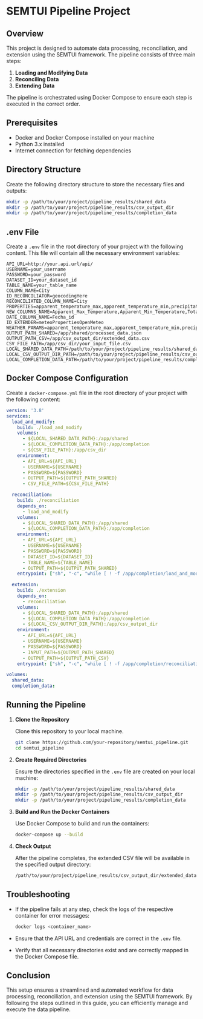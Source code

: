 # SEMTUI Pipeline Project

## Overview

This project is designed to automate data processing, reconciliation, and extension using the SEMTUI framework. The pipeline consists of three main steps:
1. **Loading and Modifying Data**
2. **Reconciling Data**
3. **Extending Data**

The pipeline is orchestrated using Docker Compose to ensure each step is executed in the correct order.

## Prerequisites

- Docker and Docker Compose installed on your machine
- Python 3.x installed
- Internet connection for fetching dependencies

## Directory Structure

Create the following directory structure to store the necessary files and outputs:

```sh
mkdir -p /path/to/your/project/pipeline_results/shared_data
mkdir -p /path/to/your/project/pipeline_results/csv_output_dir
mkdir -p /path/to/your/project/pipeline_results/completion_data
```

## .env File

Create a `.env` file in the root directory of your project with the following content. This file will contain all the necessary environment variables:

```env
API_URL=http://your.api.url/api/
USERNAME=your_username
PASSWORD=your_password
DATASET_ID=your_dataset_id
TABLE_NAME=your_table_name
COLUMN_NAME=City
ID_RECONCILIATOR=geocodingHere
RECONCILIATED_COLUMN_NAME=City
PROPERTIES=apparent_temperature_max,apparent_temperature_min,precipitation_sum
NEW_COLUMNS_NAME=Apparent_Max_Temperature,Apparent_Min_Temperature,Total_Precipitation
DATE_COLUMN_NAME=Fecha_id
ID_EXTENDER=meteoPropertiesOpenMeteo
WEATHER_PARAMS=apparent_temperature_max,apparent_temperature_min,precipitation_sum
OUTPUT_PATH_SHARED=/app/shared/processed_data.json
OUTPUT_PATH_CSV=/app/csv_output_dir/extended_data.csv
CSV_FILE_PATH=/app/csv_dir/your_input_file.csv
LOCAL_SHARED_DATA_PATH=/path/to/your/project/pipeline_results/shared_data
LOCAL_CSV_OUTPUT_DIR_PATH=/path/to/your/project/pipeline_results/csv_output_dir
LOCAL_COMPLETION_DATA_PATH=/path/to/your/project/pipeline_results/completion_data
```

## Docker Compose Configuration

Create a `docker-compose.yml` file in the root directory of your project with the following content:

```yaml
version: '3.8'
services:
  load_and_modify:
    build: ./load_and_modify
    volumes:
      - ${LOCAL_SHARED_DATA_PATH}:/app/shared
      - ${LOCAL_COMPLETION_DATA_PATH}:/app/completion
      - ${CSV_FILE_PATH}:/app/csv_dir
    environment:
      - API_URL=${API_URL}
      - USERNAME=${USERNAME}
      - PASSWORD=${PASSWORD}
      - OUTPUT_PATH=${OUTPUT_PATH_SHARED}
      - CSV_FILE_PATH=${CSV_FILE_PATH}

  reconciliation:
    build: ./reconciliation
    depends_on:
      - load_and_modify
    volumes:
      - ${LOCAL_SHARED_DATA_PATH}:/app/shared
      - ${LOCAL_COMPLETION_DATA_PATH}:/app/completion
    environment:
      - API_URL=${API_URL}
      - USERNAME=${USERNAME}
      - PASSWORD=${PASSWORD}
      - DATASET_ID=${DATASET_ID}
      - TABLE_NAME=${TABLE_NAME}
      - OUTPUT_PATH=${OUTPUT_PATH_SHARED}
    entrypoint: ["sh", "-c", "while [ ! -f /app/completion/load_and_modify_done ]; do echo 'Waiting for load_and_modify to complete...'; sleep 5; done && python reconciliation.py"]

  extension:
    build: ./extension
    depends_on:
      - reconciliation
    volumes:
      - ${LOCAL_SHARED_DATA_PATH}:/app/shared
      - ${LOCAL_COMPLETION_DATA_PATH}:/app/completion
      - ${LOCAL_CSV_OUTPUT_DIR_PATH}:/app/csv_output_dir
    environment:
      - API_URL=${API_URL}
      - USERNAME=${USERNAME}
      - PASSWORD=${PASSWORD}
      - INPUT_PATH=${OUTPUT_PATH_SHARED}
      - OUTPUT_PATH=${OUTPUT_PATH_CSV}
    entrypoint: ["sh", "-c", "while [ ! -f /app/completion/reconciliation_done ]; do echo 'Waiting for reconciliation to complete...'; sleep 5; done && python extension.py"]

volumes:
  shared_data:
  completion_data:
```

## Running the Pipeline

1. **Clone the Repository**

   Clone this repository to your local machine.

   ```sh
   git clone https://github.com/your-repository/semtui_pipeline.git
   cd semtui_pipeline
   ```

2. **Create Required Directories**

   Ensure the directories specified in the `.env` file are created on your local machine:

   ```sh
   mkdir -p /path/to/your/project/pipeline_results/shared_data
   mkdir -p /path/to/your/project/pipeline_results/csv_output_dir
   mkdir -p /path/to/your/project/pipeline_results/completion_data
   ```

3. **Build and Run the Docker Containers**

   Use Docker Compose to build and run the containers:

   ```sh
   docker-compose up --build
   ```

4. **Check Output**

   After the pipeline completes, the extended CSV file will be available in the specified output directory:

   ```sh
   /path/to/your/project/pipeline_results/csv_output_dir/extended_data.csv
   ```

## Troubleshooting

- If the pipeline fails at any step, check the logs of the respective container for error messages:
  
  ```sh
  docker logs <container_name>
  ```

- Ensure that the API URL and credentials are correct in the `.env` file.
- Verify that all necessary directories exist and are correctly mapped in the Docker Compose file.

## Conclusion

This setup ensures a streamlined and automated workflow for data processing, reconciliation, and extension using the SEMTUI framework. By following the steps outlined in this guide, you can efficiently manage and execute the data pipeline.